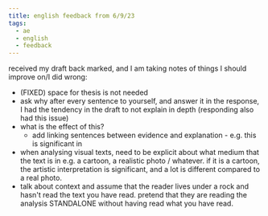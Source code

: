 ```yaml
---
title: english feedback from 6/9/23
tags:
  - ae
  - english
  - feedback
---
```

received my draft back marked, and I am taking notes of things I should improve on/I did wrong:
- (FIXED) space for thesis is not needed
- ask why after every sentence to yourself, and answer it in the response, I had the tendency in the draft to not explain in depth (responding also had this issue)
- what is the effect of this? 
	- add linking sentences between evidence and explanation - e.g. this is significant in
- when analysing visual texts, need to be explicit about what medium that the text is in e.g. a cartoon, a realistic photo / whatever. if it is a cartoon, the artistic interpretation is significant, and a lot is different compared to a real photo.
- talk about context and assume that the reader lives under a rock and hasn't read the text you have read. pretend that they are reading the analysis STANDALONE without having read what you have read.